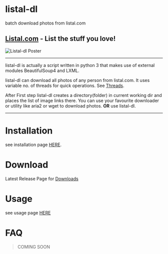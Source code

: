 # listal-dl
batch download photos from listal.com

## [Listal.com](http://www.listal.com) - List the stuff you love!

![Listal-dl Poster](https://raw.githubusercontent.com/vintol/listal-dl/gh-pages/poster.png)

***

listal-dl is actually a script written in python 3 that makes use of external modules BeautifulSoup4 and LXML.

listal-dl can download all photos of any person from listal.com.
It uses variable no. of threads for quick operations.
See [Threads](https://github.com/vintol/listal-dl/wiki/Threads).

After First step listal-dl creates a directory(folder) in current working dir and places the list of image links there.
You can use your favourite downloader or utility like aria2 or wget to download photos. **OR** use listal-dl.


***

# Installation

see installation page [HERE](https://github.com/vintol/listal-dl/wiki/Installation).

# Download

Latest Release Page for [Downloads](https://github.com/vintol/listal-dl/releases/tag/0.21)

# Usage

see usage page [HERE](https://github.com/vintol/listal-dl/wiki/Uv0.2)

# FAQ

> COMING SOON